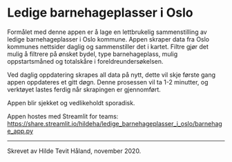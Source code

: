 # Ledige barnehageplasser i Oslo


Formålet med denne appen er å lage en lettbrukelig sammenstilling av ledige barnehageplasser i Oslo kommune. Appen skraper data fra Oslo kommunes nettsider daglig og sammenstiller det i kartet. Filtre gjør det mulig å filtrere på ønsket bydel, type barnehageplass, mulig oppstartsmåned og totalskåre i foreldreundersøkelsen.

Ved daglig oppdatering skrapes all data på nytt, dette vil skje første gang appen oppdateres et gitt døgn. Denne prosessen vil ta 1-2 minutter, og verktøyet lastes ferdig når skrapingen er gjennomført.

Appen blir sjekket og vedlikeholdt sporadisk. 


Appen hostes med Streamlit for teams: https://share.streamlit.io/hildeha/ledige_barnehageplasser_i_oslo/barnehage_app.py

---

Skrevet av Hilde Tevit Håland, november 2020.

